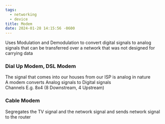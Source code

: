 ```yaml
---
tags:
  - networking
  - device
title: Modem
date: 2024-01-28 14:15:56 -0600
---
```


Uses Modulation and Demodulation to convert digital signals to analog signals that can be transferred over a network that was not designed for carrying data  

### Dial Up Modem, DSL Modem
The signal that comes into our houses from our ISP is analog in nature  
A modem converts Analog signals to Digital signals  
Channels E.g. 8x4 (8 Downstream, 4 Upstream)

### Cable Modem
Segregates the TV signal and the network signal and sends network signal to the router
